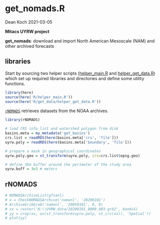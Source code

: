 get\_nomads.R
================
Dean Koch
2021-03-05

**Mitacs UYRW project**

**get\_nomads**: download and import North American Mesoscale (NAM) and
other archived forecasts

## libraries

Start by sourcing two helper scripts
([helper\_main.R](https://github.com/deankoch/UYRW_data/blob/master/markdown/helper_main.md)
and
[helper\_get\_data.R](https://github.com/deankoch/UYRW_data/blob/master/markdown/helper_get_data.md))
which set up required libraries and directories and define some utility
functions.

``` r
library(here)
source(here('R/helper_main.R'))
source(here('R/get_data/helper_get_data.R'))
```

[`rNOMADS`](https://cran.r-project.org/web/packages/rNOMADS/rNOMADS.pdf)
retrieves datasets from the NOAA archives.

``` r
library(rNOMADS)

# load CRS info list and watershed polygon from disk
basins.meta = my_metadata('get_basins')
crs.list = readRDS(here(basins.meta['crs', 'file']))
uyrw.poly = readRDS(here(basins.meta['boundary', 'file']))

# prepare a mask in geographical coordinates
uyrw.poly.geo = st_transform(uyrw.poly, crs=crs.list$epsg.geo)

# define 3km buffer around the perimeter of the study area
uyrw.buff = 3e3 # meters
```

## rNOMADS

``` r
# NOMADSArchiveList(gfsanl)
# x = CheckNOMADSArchive('namanl', '20200101')
# ArchiveGribGrab('namanl', '20050101', 0, 0)
# xx = raster('H:\\UYRW_data/20200101_0000_003.grb2', band=5)
# yy = crop(xx, as(st_transform(uyrw.poly, st_crs(xx)), 'Spatial'))
# plot(yy)
```
